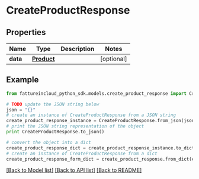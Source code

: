 # CreateProductResponse


## Properties

Name | Type | Description | Notes
------------ | ------------- | ------------- | -------------
**data** | [**Product**](Product.md) |  | [optional] 

## Example

```python
from fattureincloud_python_sdk.models.create_product_response import CreateProductResponse

# TODO update the JSON string below
json = "{}"
# create an instance of CreateProductResponse from a JSON string
create_product_response_instance = CreateProductResponse.from_json(json)
# print the JSON string representation of the object
print CreateProductResponse.to_json()

# convert the object into a dict
create_product_response_dict = create_product_response_instance.to_dict()
# create an instance of CreateProductResponse from a dict
create_product_response_form_dict = create_product_response.from_dict(create_product_response_dict)
```
[[Back to Model list]](../README.md#documentation-for-models) [[Back to API list]](../README.md#documentation-for-api-endpoints) [[Back to README]](../README.md)


